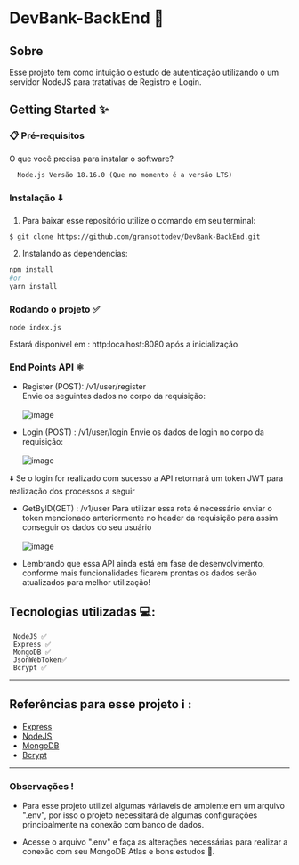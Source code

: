 # DevBank-BackEnd 🚀

## Sobre

Esse projeto tem como intuição o estudo de autenticação utilizando o um servidor NodeJS para tratativas de Registro e Login.



## Getting Started ✨


### 📋 Pré-requisitos
O que você precisa para instalar o software?
```
  Node.js Versão 18.16.0 (Que no momento é a versão LTS)
```

### Instalação ⬇️

1. Para baixar esse repositório utilize o comando em seu terminal:

```
$ git clone https://github.com/gransottodev/DevBank-BackEnd.git
```

2. Instalando as dependencias:

```bash
npm install
#or
yarn install
```

### Rodando o projeto ✅

```
node index.js
```
Estará disponível em : http:localhost:8080 após a inicialização

### End Points API ⚛️


* Register (POST): /v1/user/register <br>
Envie os seguintes dados no corpo da requisição:  <br> <br>
![image](https://github.com/gransottodev/DevBank-BackEnd/assets/101595139/17ffe167-0b21-4fca-afae-0d1a4e6d01fc)

* Login (POST) : /v1/user/login
Envie os dados de login no corpo da requisição: <br> <br>
![image](https://github.com/gransottodev/DevBank-BackEnd/assets/101595139/e37e2e0f-6f51-4395-b6ae-479d29eb97e2)

⬇️ Se o login for realizado com sucesso a API retornará um token JWT para realização dos processos a seguir

* GetByID(GET) : /v1/user
Para utilizar essa rota é necessário enviar o token mencionado anteriormente no header da requisição para
assim conseguir os dados do seu usuário <br> <br>
![image](https://github.com/gransottodev/DevBank-BackEnd/assets/101595139/96329e34-4f2e-4d45-a68e-1f1d947e216c)


* Lembrando que essa API ainda está em fase de desenvolvimento, conforme mais funcionalidades ficarem prontas os dados serão atualizados
para melhor utilização!





## Tecnologias utilizadas 💻:

```
 NodeJS ✅
 Express ✅
 MongoDB ✅
 JsonWebToken✅
 Bcrypt ✅
```

<hr>

## Referências para esse projeto ℹ️ :

* [Express](expressjs.com)
* [NodeJS](https://nodejs.org/en)
* [MongoDB](https://www.mongodb.com)
* [Bcrypt](https://www.npmjs.com/package/bcrypt)
<hr>

### Observações !
* Para esse projeto utilizei algumas váriaveis de ambiente em um arquivo ".env", por isso o projeto necessitará de algumas configurações
principalmente na conexão com banco de dados.

* Acesse o arquivo ".env" e faça as alterações necessárias para realizar a conexão com seu MongoDB Atlas e bons estudos 🚀.

